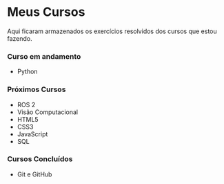 # Meus Cursos
 Aqui ficaram armazenados os exercícios resolvidos dos cursos que estou fazendo.
 
### Curso em andamento
* Python

### Próximos Cursos
* ROS 2
* Visão Computacional
* HTML5
* CSS3
* JavaScript
* SQL

### Cursos Concluídos
* Git e GitHub
